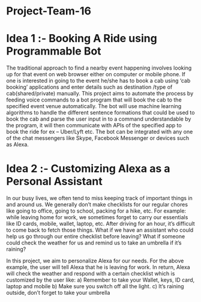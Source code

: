 # Project-Team-16 

# Idea 1 :- Booking A Ride using Programmable Bot
The traditional approach to find a nearby event happening involves looking up for that event on web browser either on computer or mobile phone. If one is interested in going to the event he/she has to book a cab using ‘cab booking’ applications and enter details such as destination /type of cab(shared/private) manually. This project aims to automate the process by feeding voice commands to a bot program that will book the cab to the specified event venue automatically. The bot will use machine learning algorithms to handle the different sentence formations that could be used to book the cab and parse the user input in to a command understandable by the program, it will then communicate with APIs of the specified app to book the ride for ex – Uber/Lyft etc. The bot can be integrated with any one of the chat messengers like Skype, Facebook Messenger or devices such as Alexa.

# Idea 2 :- Customizing Alexa as a Personal Assistant

In our busy lives, we often tend to miss keeping track of important things in and around us. We generally don’t make checklists for our regular chores like going to office, going to school, packing for a hike, etc. For example: while leaving home for work, we sometimes forget to carry our essentials like ID cards, mobile, wallet, laptop, etc. After driving for an hour, it’s difficult to come back to fetch those things. What if we have an assistant who could help us go through our entire checklist before leaving? What if someone could check the weather for us and remind us to take an umbrella if it’s raining?

In this project, we aim to personalize Alexa for our needs. For the above example, the user will tell Alexa that he is leaving for work. In return, Alexa will check the weather and  respond with a certain checklist which is customized by the user like:
a)	Remember to take your Wallet, keys, ID card, laptop and mobile
b)	Make sure you switch off all the light.
c)	It’s raining outside, don’t forget to take your umbrella

